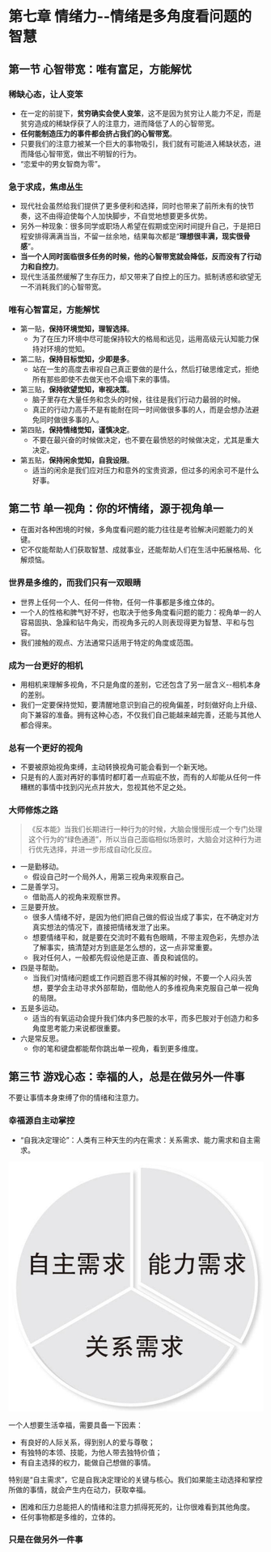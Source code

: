 # 第七章 情绪力--情绪是多角度看问题的智慧

## 第一节 心智带宽：唯有富足，方能解忧

### 稀缺心态，让人变笨

* 在一定的前提下，**贫穷确实会使人变笨**，这不是因为贫穷让人能力不足，而是贫穷造成的稀缺俘获了人的注意力，进而降低了人的心智带宽。
* **任何能制造压力的事件都会挤占我们的心智带宽**。
* 只要我们的注意力被某一个巨大的事物吸引，我们就有可能进入稀缺状态，进而降低心智带宽，做出不明智的行为。
* “恋爱中的男女智商为零”。

### 急于求成，焦虑丛生

* 现代社会虽然给我们提供了更多便利和选择，同时也带来了前所未有的快节奏，这不由得迫使每个人加快脚步，不自觉地想要更多优势。
* 另外一种现象：很多同学或职场人希望在假期或空闲时间提升自己，于是把日程安排得满满当当，不留一丝余地，结果每次都是“**理想很丰满，现实很骨感**”。
* **当一个人同时面临很多任务的时候，他的心智带宽就会降低，反而没有了行动力和自控力**。
* 现代生活虽然缓解了生存压力，却又带来了自控上的压力。抵制诱惑和欲望无一不消耗我们的心智带宽。

### 唯有心智富足，方能解忧

* 第一贴，**保持环境觉知，理智选择**。
  * 为了在压力环境中尽可能保持较大的格局和远见，运用高级元认知能力保持对环境的觉知。
* 第二贴，**保持目标觉知，少即是多**。
  * 站在一生的高度去审视自己真正要做的是什么，然后打破思维定式，拒绝所有那些即使不去做天也不会塌下来的事情。
* 第三贴，**保持欲望觉知，审视决策**。
  * 脑子里存在大量任务和念头的时候，往往是我们行动力最弱的时候。
  * 真正的行动力高手不是有能耐在同一时间做很多事的人，而是会想办法避免同时做很多事的人。
* 第四贴，**保持情绪觉知，谨慎决定**。
  * 不要在最兴奋的时候做决定，也不要在最愤怒的时候做决定，尤其是重大决定。
* 第五贴，**保持闲余觉知，自我设限**。
  * 适当的闲余是我们应对压力和意外的宝贵资源，但过多的闲余可不是什么好事。

## 第二节 单一视角：你的坏情绪，源于视角单一

* 在面对各种困境的时候，多角度看问题的能力往往是考验解决问题能力的关键。
* 它不仅能帮助人们获取智慧、成就事业，还能帮助人们在生活中拓展格局、化解烦恼。

### 世界是多维的，而我们只有一双眼睛

* 世界上任何一个人、任何一件物，任何一件事都是多维立体的。
* 一个人的性格和脾气好不好，也取决于他多角度看问题的能力：视角单一的人容易固执、急躁和钻牛角尖，而视角多元的人则表现得更为智慧、平和与包容。
* 我们接触的观点、方法通常只适用于特定的角度或范围。

### 成为一台更好的相机

* 用相机来理解多视角，不只是角度的差别，它还包含了另一层含义--相机本身的差别。
* 我们一定要保持觉知，要清醒地意识到自己的视角偏差，时刻做好向上升级、向下兼容的准备。拥有这种心态，不仅我们自己能越来越完善，还能与其他人都合得来。

### 总有一个更好的视角

* 不要被原始视角束缚，主动转换视角可能会看到一个新天地。
* 只是有的人面对再好的事情时都盯着一点瑕疵不放，而有的人却能从任何一件糟糕的事情中找到闪光点并放大，忽视其他不足之处。

### 大师修炼之路

> 《反本能》当我们长期进行一种行为的时候，大脑会慢慢形成一个专门处理这个行为的“绿色通道”，所以当自己面临相似场景时，大脑会对这种行为进行优先选择，并进一步形成自动化反应。

* 一是勤移动。
  * 假设自己时一个局外人，用第三视角来观察自己。
* 二是善学习。
  * 借助高人的视角来观察世界。
* 三是要开放。
  * 很多人情绪不好，是因为他们把自己做的假设当成了事实，在不确定对方真实想法的情况下，直接把情绪发泄了出来。
  * 想要情绪平和，就是要在交流时不戴有色眼睛，不带主观色彩，先想办法了解事实，搞清楚对方到底是怎么想的，这一点非常重要。
  * 我对任何人，一般都先假设他是正直、善良和诚信的。
* 四是寻帮助。
  * 当我们对情绪问题或工作问题百思不得其解的时候，不要一个人闷头苦想，要学会主动寻求外部帮助，借助他人的多维视角来克服自己单一视角的局限。
* 五是多运动。
  * 适当的有氧运动会提升我们体内多巴胺的水平，而多巴胺对于创造力和多角度思考能力来说都很重要。
* 六是常反思。
  * 你的笔和键盘都能帮你跳出单一视角，看到更多维度。

## 第三节 游戏心态：幸福的人，总是在做另外一件事

不要让事情本身束缚了你的情绪和注意力。

### 幸福源自主动掌控

* “自我决定理论”：人类有三种天生的内在需求：关系需求、能力需求和自主需求。

![img](第七章.assets/e7cd7b899e510fb3f2e5540052c38093d3430c9b.jpeg)

一个人想要生活幸福，需要具备一下因素：

* 有良好的人际关系，得到别人的爱与尊敬；
* 有独特的本领、技能，为他人带去独特价值；
* 有自主选择的权力，能做自己想做的事情。

特别是“自主需求”，它是自我决定理论的关键与核心。我们如果能主动选择和掌控所做的事情，就会产生内在动力，获取幸福。

* 困难和压力总能把人的情绪和注意力抓得死死的，让你很难看到其他角度。
* 任何事物都是多维的，立体的。

### 只是在做另外一件事

